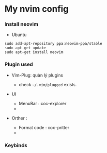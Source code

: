 # My nvim config

### Install neovim

- Ubuntu
```
sudo add-apt-repository ppa:neovim-ppa/stable
sudo apt-get update
sudo apt-get install neovim
```

### Plugin used

- Vim-Plug: quản lý plugins
	+ check `~/.vim/plugged` exists.

- UI
	+ MenuBar : coc-explorer
	+ 

- Orther :
	+ Format code : coc-pritter
	+ 


### Keybinds

